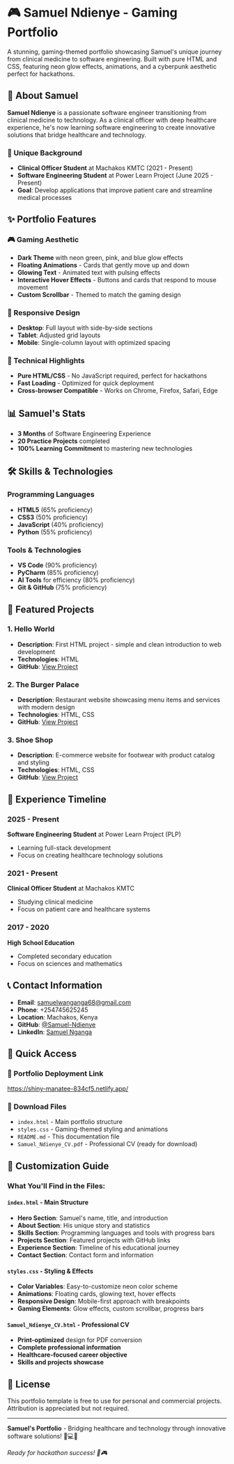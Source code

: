 # 🎮 Samuel Ndienye - Gaming Portfolio

A stunning, gaming-themed portfolio showcasing Samuel's unique journey from clinical medicine to software engineering. Built with pure HTML and CSS, featuring neon glow effects, animations, and a cyberpunk aesthetic perfect for hackathons.

## 🎯 About Samuel

**Samuel Ndienye** is a passionate software engineer transitioning from clinical medicine to technology. As a clinical officer with deep healthcare experience, he's now learning software engineering to create innovative solutions that bridge healthcare and technology.

### 🏥 Unique Background
- **Clinical Officer Student** at Machakos KMTC (2021 - Present)
- **Software Engineering Student** at Power Learn Project (June 2025 - Present)
- **Goal**: Develop applications that improve patient care and streamline medical processes

## ✨ Portfolio Features

### 🎮 Gaming Aesthetic
- **Dark Theme** with neon green, pink, and blue glow effects
- **Floating Animations** - Cards that gently move up and down
- **Glowing Text** - Animated text with pulsing effects
- **Interactive Hover Effects** - Buttons and cards that respond to mouse movement
- **Custom Scrollbar** - Themed to match the gaming design

### 📱 Responsive Design
- **Desktop**: Full layout with side-by-side sections
- **Tablet**: Adjusted grid layouts
- **Mobile**: Single-column layout with optimized spacing

### 🚀 Technical Highlights
- **Pure HTML/CSS** - No JavaScript required, perfect for hackathons
- **Fast Loading** - Optimized for quick deployment
- **Cross-browser Compatible** - Works on Chrome, Firefox, Safari, Edge

## 📊 Samuel's Stats

- **3 Months** of Software Engineering Experience
- **20 Practice Projects** completed
- **100% Learning Commitment** to mastering new technologies

## 🛠️ Skills & Technologies

### Programming Languages
- **HTML5** (65% proficiency)
- **CSS3** (50% proficiency)
- **JavaScript** (40% proficiency)
- **Python** (55% proficiency)

### Tools & Technologies
- **VS Code** (90% proficiency)
- **PyCharm** (85% proficiency)
- **AI Tools** for efficiency (80% proficiency)
- **Git & GitHub** (75% proficiency)

## 🎯 Featured Projects

### 1. Hello World
- **Description**: First HTML project - simple and clean introduction to web development
- **Technologies**: HTML
- **GitHub**: [View Project](https://github.com/Samuel-Ndienye/hello-world)

### 2. The Burger Palace
- **Description**: Restaurant website showcasing menu items and services with modern design
- **Technologies**: HTML, CSS
- **GitHub**: [View Project](https://github.com/Samuel-Ndienye/The-Burger-Palace)

### 3. Shoe Shop
- **Description**: E-commerce website for footwear with product catalog and styling
- **Technologies**: HTML, CSS
- **GitHub**: [View Project](https://github.com/Samuel-Ndienye/shoe-shop)

## 📅 Experience Timeline

### 2025 - Present
**Software Engineering Student** at Power Learn Project (PLP)
- Learning full-stack development
- Focus on creating healthcare technology solutions

### 2021 - Present
**Clinical Officer Student** at Machakos KMTC
- Studying clinical medicine
- Focus on patient care and healthcare systems

### 2017 - 2020
**High School Education**
- Completed secondary education
- Focus on sciences and mathematics

## 📞 Contact Information

- **Email**: samuelwanganga68@gmail.com
- **Phone**: +254745625245
- **Location**: Machakos, Kenya
- **GitHub**: [@Samuel-Ndienye](https://github.com/Samuel-Ndienye)
- **LinkedIn**: [Samuel Nganga](https://www.linkedin.com/in/samuel-nganga-328a81364?trk=contact-info)

## 🚀 Quick Access

### 📸 Portfolio Deployment Link
https://shiny-manatee-834cf5.netlify.app/


### 📁 Download Files
- `index.html` - Main portfolio structure
- `styles.css` - Gaming-themed styling and animations
- `README.md` - This documentation file
- `Samuel_Ndienye_CV.pdf` - Professional CV (ready for download)

## 🎨 Customization Guide

### What You'll Find in the Files:

#### `index.html` - Main Structure
- **Hero Section**: Samuel's name, title, and introduction
- **About Section**: His unique story and statistics
- **Skills Section**: Programming languages and tools with progress bars
- **Projects Section**: Featured projects with GitHub links
- **Experience Section**: Timeline of his educational journey
- **Contact Section**: Contact form and information

#### `styles.css` - Styling & Effects
- **Color Variables**: Easy-to-customize neon color scheme
- **Animations**: Floating cards, glowing text, hover effects
- **Responsive Design**: Mobile-first approach with breakpoints
- **Gaming Elements**: Glow effects, custom scrollbar, progress bars

#### `Samuel_Ndienye_CV.html` - Professional CV
- **Print-optimized** design for PDF conversion
- **Complete professional information**
- **Healthcare-focused career objective**
- **Skills and projects showcase**


## 📄 License

This portfolio template is free to use for personal and commercial projects. Attribution is appreciated but not required.

---

**Samuel's Portfolio** - Bridging healthcare and technology through innovative software solutions! 🏥💻✨

*Ready for hackathon success! 🚀🎮* 
